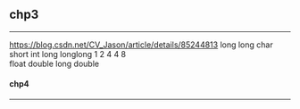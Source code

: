 
## chp3
---
https://blog.csdn.net/CV_Jason/article/details/85244813 long long
char short int long longlong
  1      2     4     4        8    
float double long double

#### chp4
---

